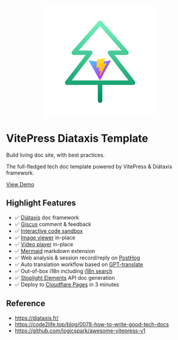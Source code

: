 <p align="center"><a href="javascript:void(0);" target="_blank" rel="noreferrer"><img width="300" src="./docs//public/logo.svg" alt="Logo"></a></p>

# VitePress Diataxis Template

Build living doc site, with best practices.

The full-fledged tech doc template powered by VitePress & Diátaxis framework.

[View Demo](https://docs.code2life.top)

## Highlight Features

- ✅ [Diátaxis](https://diataxis.fr/) doc framework
- ✅ [Giscus](https://giscus.app/) comment & feedback
- ✅ [Interactive code sandbox](https://docs.code2life.top/guide/playground)
- ✅ [Image viewer](https://docs.code2life.top/guide/plugin-examples#image-viewer) in-place
- ✅ [Video player](https://docs.code2life.top/guide/plugin-examples#video-js) in-place
- ✅ [Mermaid](https://mermaid.live/) markdown extension
- ✅ Web analysis & session record/reply on [PostHog](https://posthog.com/)
- ✅ Auto translation workflow based on [GPT-translate](https://github.com/3ru/gpt-translate)
- ✅ Out-of-box i18n including [i18n search](https://github.com/lucaong/minisearch/issues/201)
- ✅ [Stoplight Elements](https://stoplight-site.webflow.io/open-source/elements) API doc generation
- ✅ Deploy to [Cloudflare Pages](https://docs.code2life.top/guide/deployment) in 3 minutes

## Reference

- https://diataxis.fr/
- https://code2life.top/blog/0078-how-to-write-good-tech-docs
- https://github.com/logicspark/awesome-vitepress-v1
